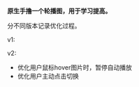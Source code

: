 <strong>原生手撸一个轮播图，用于学习提高。</strong>
<p>分不同版本记录优化过程。</p>
<p>v1:</p>
<section>
    <p>v2:</p>
    <ul>
        <li>优化用户鼠标hover图片时，暂停自动播放</li>
        <li>优化用户主动点击切换</li>
    </ul>
</section>